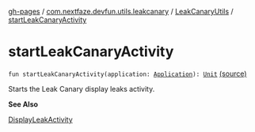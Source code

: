 [gh-pages](../../index.md) / [com.nextfaze.devfun.utils.leakcanary](../index.md) / [LeakCanaryUtils](index.md) / [startLeakCanaryActivity](./start-leak-canary-activity.md)

# startLeakCanaryActivity

`fun startLeakCanaryActivity(application: `[`Application`](https://developer.android.com/reference/android/app/Application.html)`): `[`Unit`](https://kotlinlang.org/api/latest/jvm/stdlib/kotlin/-unit/index.html) [(source)](https://github.com/NextFaze/dev-fun/tree/master/devfun-util-leakcanary/src/main/java/com/nextfaze/devfun/utils/leakcanary/LeakCanaryUtils.kt#L20)

Starts the Leak Canary display leaks activity.

**See Also**

[DisplayLeakActivity](#)

